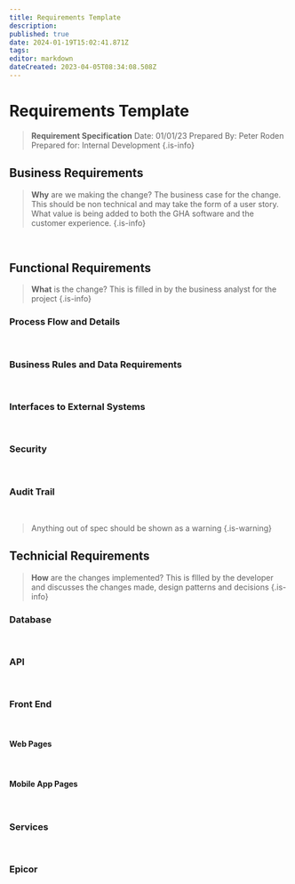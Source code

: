 ```yaml
---
title: Requirements Template
description: 
published: true
date: 2024-01-19T15:02:41.871Z
tags: 
editor: markdown
dateCreated: 2023-04-05T08:34:08.508Z
---
```


# Requirements Template

> **Requirement Specification**
> Date: 01/01/23
> Prepared By: Peter Roden
> Prepared for: Internal Development
{.is-info}

## Business Requirements

> **Why** are we making the change?
> The business case for the change. This should be non technical and may take the form of a user story. What value is being added to both the GHA software and the customer experience.
{.is-info}

<br/>

## Functional Requirements

> **What** is the change?
> This is filled in by the business analyst for the project
{.is-info}

### Process Flow and Details
<br/>

### Business Rules and Data Requirements
<br/>

### Interfaces to External Systems
<br/>

### Security
<br/>

### Audit Trail
<br/>

> Anything out of spec should be shown as a warning
{.is-warning}


## Technicial Requirements

> **How** are the changes implemented?
> This is fllled by the developer and discusses the changes made, design patterns and decisions
{.is-info}

### Database
<br/>

### API
<br/>

### Front End
<br/>

#### Web Pages
<br/>

#### Mobile App Pages
<br/>

### Services
<br/>

### Epicor
